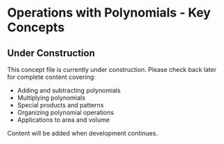 # Operations with Polynomials - Key Concepts

## Under Construction

This concept file is currently under construction. Please check back later for complete content covering:

- Adding and subtracting polynomials
- Multiplying polynomials
- Special products and patterns
- Organizing polynomial operations
- Applications to area and volume

Content will be added when development continues.